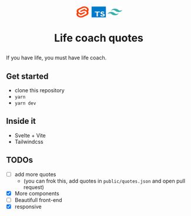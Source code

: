 <p align="center">
<img align="center" alt="Svelte" height="30" width="40" src="https://github.com/devicons/devicon/raw/master/icons/svelte/svelte-original.svg">
  <img align="center" alt="Ts" height="30" width="40" src="https://raw.githubusercontent.com/devicons/devicon/master/icons/typescript/typescript-original.svg">
  <img align="center" alt="Svelte" height="30" width="40" src="https://github.com/devicons/devicon/raw/master/icons/tailwindcss/tailwindcss-plain.svg">
</p>

# <p align="center">Life coach quotes</p>

  If you have life, you must have life coach.

## Get started 

- clone this repository
- `yarn`
- `yarn dev`

## Inside it

- Svelte + Vite 
- Tailwindcss

## TODOs

- [ ] add more quotes 
  - (you can frok this, add quotes in `public/quotes.json` and open pull request)
- [x] More components
- [ ] Beautifull front-end
- [x] responsive